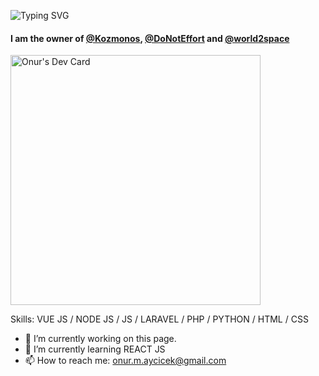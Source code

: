 ![Typing SVG](https://readme-typing-svg.herokuapp.com?duration=2500&color=F7F7F7&lines=Hi+there+%F0%9F%91%8B;Here+is+Onur's+Github+code+station)
#### I am the owner of [@Kozmonos](https://github.com/Kozmonos), [@DoNotEffort](https://github.com/DoNotEffort) and [@world2space](https://github.com/world2space)
  
  
<a href="https://app.daily.dev/onuraycicek"><img src="https://api.daily.dev/devcards/b74bf21c975345078488fcd844724323.png?r=yfw" width="400" alt="Onur's Dev Card"/></a>
  
Skills: VUE JS / NODE JS / JS / LARAVEL / PHP / PYTHON / HTML / CSS

- 🔭 I’m currently working on this page. 
- 🌱 I’m currently learning REACT JS
- 📫 How to reach me: onur.m.aycicek@gmail.com 

